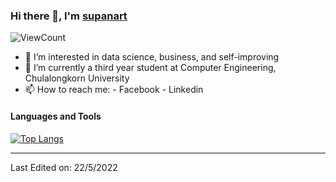 ### Hi there 👋, I'm [supanart](https://www.linkedin.com/in/supanart-barnsongkit-389407175/)

![ViewCount](https://komarev.com/ghpvc/?username=supmine&style=plastic)
- 👀 I’m interested in data science, business, and self-improving
- 🌱 I’m currently a third year student at Computer Engineering, Chulalongkorn University
- 📫 How to reach me: 
       - Facebook
       - Linkedin
  
#### Languages and Tools 
[![Top Langs](https://github-readme-stats.vercel.app/api/top-langs/?username=supmine&layout=compact)](https://github.com/anuraghazra/github-readme-stats)

-----

Last Edited on: 22/5/2022
<!---
supmine/supmine is a ✨ special ✨ repository because its `README.md` (this file) appears on your GitHub profile.
You can click the Preview link to take a look at your changes.
--->
